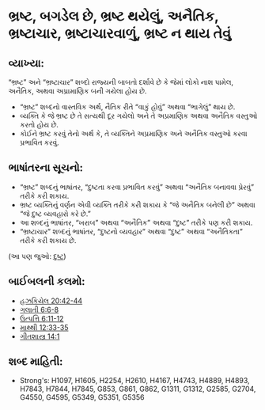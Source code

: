 # ભ્રષ્ટ, બગડેલ છે, ભ્રષ્ટ થયેલું, અનૈતિક, ભ્રષ્ટાચાર, ભ્રષ્ટાચારવાળું, ભ્રષ્ટ ન થાય તેવું 

## વ્યાખ્યા: 

“ભ્રષ્ટ” અને “ભ્રષ્ટાચાર” શબ્દો રાજ્યની બાબતો  દર્શાવે છે કે જેમાં લોકો નાશ પામેલ, અનૈતિક, અથવા  અપ્રામાણિક બની ગયેલા હોય છે.

* “ભ્રષ્ટ” શબ્દનો વાસ્તવિક અર્થ, નૈતિક રીતે “વાકું હોવું” અથવા “ભાગેલું” થાય છે.
* વ્યક્તિ કે જે ભ્રષ્ટ છે તે સત્યથી દૂર ગયેલો અને તે અપ્રમાણિક અથવા અનૈતિક વસ્તુઓ કરતો હોય છે.
* કોઈને ભ્રષ્ટ કરવું તેનો અર્થ કે, તે વ્યક્તિને અપ્રમાણિક અને અનૈતિક વસ્તુઓ કરવા પ્રભાવિત કરવું.

## ભાષાંતરના સૂચનો: 

* “ભ્રષ્ટ” શબ્દનું ભાષાંતર, “દુષ્ટતા કરવા પ્રભાવિત કરવું” અથવા “અનૈતિક બનાવવા પ્રેરવું” તરીકે કરી શકાય.
* ભ્રષ્ટ વ્યક્તિનું વર્ણન એવી વ્યક્તિ તરીકે કરી શકાય કે “જે અનૈતિક બનેલી છે” અથવા “જે દુષ્ટ વ્યવહારો કરે છે.”
* આ શબ્દનું ભાષાંતર, “ખરાબ” અથવા “અનૈતિક” અથવા “દુષ્ટ” તરીકે પણ કરી શકાય.
* “ભ્રષ્ટાચાર” શબ્દનું ભાષાંતર, “દુષ્ટનો વ્યવહાર” અથવા “દુષ્ટ” અથવા “અનૈતિકતા” તરીકે કરી શકાય છે.

(આ પણ જુઓ: [દુષ્ટ](../kt/evil.md))

## બાઈબલની કલમો: 

* [હઝકિયેલ 20:42-44](rc://gu/tn/help/ezk/20/42)
* [ગલાતી 6:6-8](rc://gu/tn/help/gal/06/06)
* [ઉત્પત્તિ 6:11-12](rc://gu/tn/help/gen/06/11)
* [માથ્થી 12:33-35](rc://gu/tn/help/mat/12/33)
* [ગીતશાસ્ત્ર 14:1](rc://gu/tn/help/psa/014/001)

## શબ્દ માહિતી: 

* Strong's: H1097, H1605, H2254, H2610, H4167, H4743, H4889, H4893, H7843, H7844, H7845, G853, G861, G862, G1311, G1312, G2585, G2704, G4550, G4595, G5349, G5351, G5356
